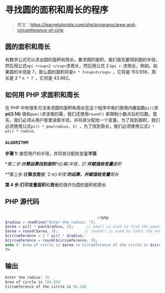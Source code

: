 # 寻找圆的面积和周长的程序

> 原文：<https://learnetutorials.com/php/programs/area-and-circumference-of-cirle>

## 圆的面积和周长

有数学公式可以求出圆的面积和周长。要求圆的面积，我们首先要得到圆的半径，然后用公式`πpi r<sup>2 </sup>`求周长，然后用公式 2 `&pi r.`求周长，例如，如果圆的半径是 7，那么圆的面积将是`π * 7<sup>2</sup> `，它将是 153.938，周长是 2 * `π * 7 `，它将是 43.982。

## 如何用 PHP 求面积和周长

在 PHP 中有很多方法来求圆的面积和周长在这个程序中我们使用内置函数`pi()`求 **pi(3.14)** 值和`pwo()`求该值的幂，我们还使用`round()` 来限制小数点后的位数。首先，我们必须从用户那里读取半径，并将其分配给一个变量，为了找到面积，我们必须使用公式`pi() * pow(radius, 2) `，为了找到周长，我们必须使用公式`2 * pi() * radius.`

### `ALGORITHM `

**步骤 1:** 接受用户的半径，并将其分配给变量**半径**

**第二步:**计算运算找到面积**‘π()*幂(半径，2)’**并赋值给变量**面积**

**第三步:**计算求周长**' 2 *π()*半径'**的运算，并赋值给变量**周长**

**第 4 步:**打印变量**面积**和**周长**的值作为圆的面积和周长

## PHP 源代码

```php

                                          <?php
$radius = readline("Enter the radius: ");
$area = pi() * pow($radius, 2);      // pow() is used to find the power
$area = round($area, 3);            // round() is used to limit the number of digit after the decimal
$circumference = 2 * pi() * $radius;
$circumference = round($circumference, 3);
echo (" Area of circle is $area \n Circumference of the circle is $circumference");
?>

```

## 输出

```php
Enter the radius: 15
Area of circle is 706.858
Circumference of the circle is 94.248
```